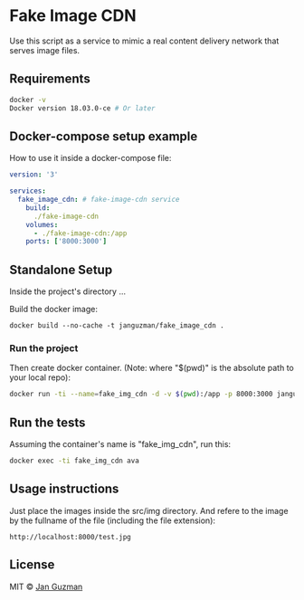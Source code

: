 # Fake Image CDN 

Use this script as a service to mimic a real content delivery network that serves image files.

## Requirements
```sh
docker -v
Docker version 18.03.0-ce # Or later
```

## Docker-compose setup example
How to use it inside a docker-compose file:
```yaml
version: '3'

services:
  fake_image_cdn: # fake-image-cdn service
    build:
      ./fake-image-cdn
    volumes:
      - ./fake-image-cdn:/app
    ports: ['8000:3000']
```

## Standalone Setup

Inside the project's directory ...

Build the docker image:
```
docker build --no-cache -t janguzman/fake_image_cdn .
```

### Run the project

Then create docker container. (Note: where "$(pwd)" is the absolute path to your local repo):
```sh
docker run -ti --name=fake_img_cdn -d -v $(pwd):/app -p 8000:3000 janguzman/fake_image_cdn
```

## Run the tests
Assuming the container's name is "fake_img_cdn", run this:
```sh
docker exec -ti fake_img_cdn ava
```

## Usage instructions
Just place the images inside the src/img directory. And refere to the image by the fullname of the file (including the file extension):
```
http://localhost:8000/test.jpg
```

<!-- ### Todo list
- [x] Setup the Dockerfile.
- [ ] Setup examples and use cases. -->

## License
MIT © [Jan Guzman](https://github.com/Krystian19)
